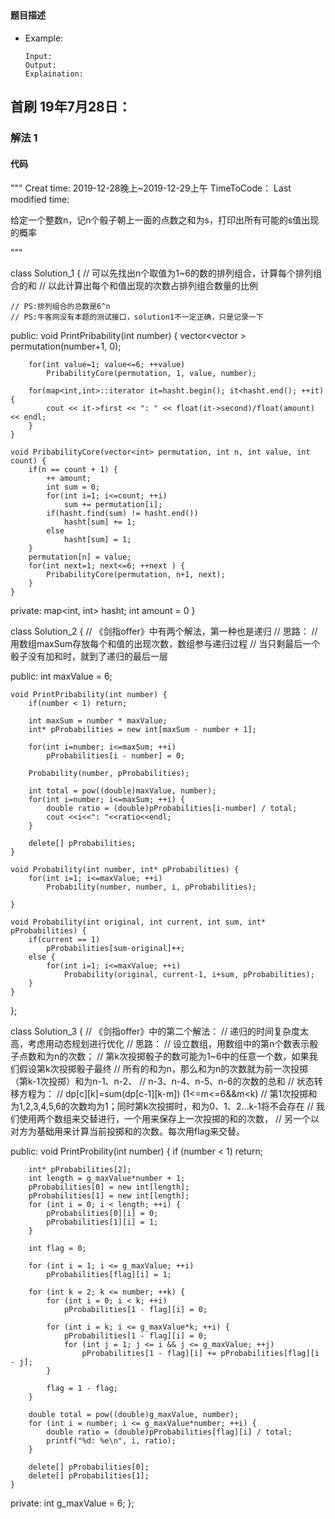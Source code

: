 ## 
#### 题目描述

- Example:
    ```
    Input: 
    Output: 
    Explaination:
    ```  

## 首刷 19年7月28日：
### 解法 1
#### 代码

"""
Creat time: 2019-12-28晚上~2019-12-29上午
TimeToCode：
Last modified time: 

给定一个整数n，记n个骰子朝上一面的点数之和为s，打印出所有可能的s值出现的概率

"""

class Solution_1 {
    // 可以先找出n个取值为1~6的数的排列组合，计算每个排列组合的和
    // 以此计算出每个和值出现的次数占排列组合数量的比例

    // PS:排列组合的总数是6^n
    // PS:牛客网没有本题的测试接口，solution1不一定正确，只是记录一下


public:
    void PrintPribability(int number) {
        vector<vector<int> > permutation(number+1, 0);

        for(int value=1; value<=6; ++value)
            PribabilityCore(permutation, 1, value, number);
        
        for(map<int,int>::iterator it=hasht.begin(); it<hasht.end(); ++it) {
            cout << it->first << ": " << float(it->second)/float(amount) << endl;
        }
    }

    void PribabilityCore(vector<int> permutation, int n, int value, int count) {
        if(n == count + 1) {
            ++ amount;
            int sum = 0;
            for(int i=1; i<=count; ++i)
                sum += permutation[i];
            if(hasht.find(sum) != hasht.end())
                hasht[sum] += 1;
            else
                hasht[sum] = 1;
        }
        permutation[n] = value;
        for(int next=1; next<=6; ++next ) {
            PribabilityCore(permutation, n+1, next);
        }
    }
private:
    map<int, int> hasht;
    int amount = 0
}



class Solution_2 {
    // 《剑指offer》中有两个解法，第一种也是递归
    // 思路：
    // 用数组maxSum存放每个和值的出现次数，数组参与递归过程
    // 当只剩最后一个骰子没有加和时，就到了递归的最后一层

public:
    int maxValue = 6;

    void PrintPribability(int number) {
        if(number < 1) return;

        int maxSum = number * maxValue;
        int* pProbabilities = new int[maxSum - number + 1];

        for(int i=number; i<=maxSum; ++i)
            pProbabilities[i - number] = 0;

        Probability(number, pProbabilities);

        int total = pow((double)maxValue, number);
        for(int i=number; i<=maxSum; ++i) {
            double ratio = (double)pProbabilities[i-number] / total;
            cout <<i<<": "<<ratio<<endl;
        }

        delete[] pProbabilities;
    }

    void Probability(int number, int* pProbabilities) {
        for(int i=1; i<=maxValue; ++i)
            Probability(number, number, i, pProbabilities);
        
    }

    void Probability(int original, int current, int sum, int* pProbabilities) {
        if(current == 1)
            pProbabilities[sum-original]++;
        else {
            for(int i=1; i<=maxValue; ++i)
                Probability(original, current-1, i+sum, pProbabilities);
        }
    }
};



class Solution_3 {
    // 《剑指offer》中的第二个解法：
    // 递归的时间复杂度太高，考虑用动态规划进行优化
    // 思路：
    // 设立数组，用数组中的第n个数表示骰子点数和为n的次数；
    // 第k次投掷骰子的数可能为1~6中的任意一个数，如果我们假设第k次投掷骰子最终
    // 所有的和为n，那么和为n的次数就为前一次投掷（第k-1次投掷）和为n-1、n-2、
    // n-3、n-4、n-5、n-6的次数的总和
    // 状态转移方程为：
    // dp[c][k]=sum(dp[c-1][k-m])   (1<=m<=6&&m<k)
    // 第1次投掷和为1,2,3,4,5,6的次数均为1；同时第k次投掷时，和为0、1、2…k-1将不会存在
    // 我们使用两个数组来交替进行，一个用来保存上一次投掷的和的次数，
    // 另一个以对方为基础用来计算当前投掷和的次数。每次用flag来交替。

public:
    void PrintProbility(int number) {
        if (number < 1)
            return;

        int* pProbabilities[2];
        int length = g_maxValue*number + 1;
        pProbabilities[0] = new int[length];
        pProbabilities[1] = new int[length];
        for (int i = 0; i < length; ++i) {
            pProbabilities[0][i] = 0;
            pProbabilities[1][i] = 1;
        }

        int flag = 0;

        for (int i = 1; i <= g_maxValue; ++i)
            pProbabilities[flag][i] = 1;

        for (int k = 2; k <= number; ++k) {
            for (int i = 0; i < k; ++i)
                pProbabilities[1 - flag][i] = 0;

            for (int i = k; i <= g_maxValue*k; ++i) {
                pProbabilities[1 - flag][i] = 0;
                for (int j = 1; j <= i && j <= g_maxValue; ++j)
                    pProbabilities[1 - flag][i] += pProbabilities[flag][i - j];
            }

            flag = 1 - flag;
        }

        double total = pow((double)g_maxValue, number);
        for (int i = number; i <= g_maxValue*number; ++i) {
            double ratio = (double)pProbabilities[flag][i] / total;
            printf("%d: %e\n", i, ratio);
        }

        delete[] pProbabilities[0];
        delete[] pProbabilities[1];
    }

private:
    int g_maxValue = 6;
};